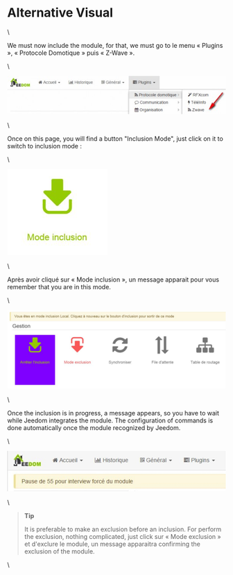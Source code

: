 Alternative Visual 
=================

\

We must now include the module, for that, we must go to
le menu « Plugins », « Protocole Domotique » puis « Z-Wave ».

\

![inclusion1](images/plugin/inclusion1.jpg)

\

Once on this page, you will find a button "Inclusion Mode",
just click on it to switch to inclusion mode :

\

![bouton inclusion](images/plugin/bouton_inclusion.jpg)

\

Après avoir cliqué sur « Mode inclusion », un message apparait pour vous
remember that you are in this mode.

\

![inclusion3](images/plugin/inclusion3.jpg)

\

Once the inclusion is in progress, a message appears, so you have to
wait while Jeedom integrates the module. The configuration of
commands is done automatically once the module recognized by Jeedom.

\

![inclusion4](images/plugin/inclusion4.jpg)

\

> **Tip**
>
> It is preferable to make an exclusion before an inclusion. For
> perform the exclusion, nothing complicated, just click
> sur « Mode exclusion » et d'exclure le module, un message apparaitra
> confirming the exclusion of the module.

\

